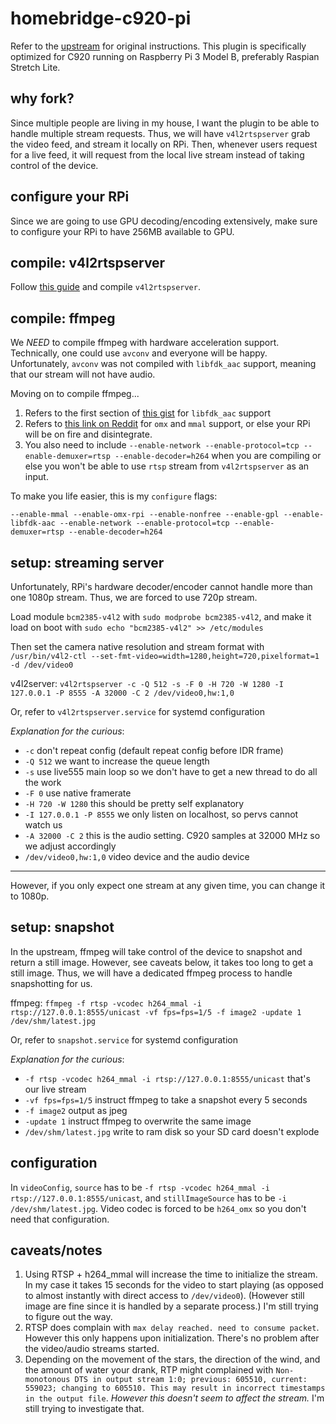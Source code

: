 # homebridge-c920-pi

Refer to the [upstream](https://github.com/KhaosT/homebridge-camera-ffmpeg) for original instructions. This plugin is specifically optimized for C920 running on Raspberry Pi 3 Model B, preferably Raspian Stretch Lite.

## why fork?

Since multiple people are living in my house, I want the plugin to be able to handle multiple stream requests. Thus, we will have `v4l2rtspserver` grab the video feed, and stream it locally on RPi. Then, whenever users request for a live feed, it will request from the local live stream instead of taking control of the device.

## configure your RPi

Since we are going to use GPU decoding/encoding extensively, make sure to configure your RPi to have 256MB available to GPU.

## compile: v4l2rtspserver

Follow [this guide](http://c.wensheng.org/2017/05/18/stream-from-raspberrypi/) and compile `v4l2rtspserver`.

## compile: ffmpeg

We *NEED* to compile ffmpeg with hardware acceleration support. Technically, one could use `avconv` and everyone will be happy. Unfortunately, `avconv` was not compiled with `libfdk_aac` support, meaning that our stream will not have audio.

Moving on to compile ffmpeg...

1. Refers to the first section of [this gist](https://gist.github.com/rafaelbiriba/7f2d7c6f6c3d6ae2a5cb) for `libfdk_aac` support
2. Refers to [this link on Reddit](https://www.reddit.com/r/raspberry_pi/comments/5677qw/hardware_accelerated_x264_encoding_with_ffmpeg/) for `omx` and `mmal` support, or else your RPi will be on fire and disintegrate.
3. You also need to include `--enable-network --enable-protocol=tcp --enable-demuxer=rtsp --enable-decoder=h264` when you are compiling or else you won't be able to use `rtsp` stream from `v4l2rtspserver` as an input.

To make you life easier, this is my `configure` flags:
```
--enable-mmal --enable-omx-rpi --enable-nonfree --enable-gpl --enable-libfdk-aac --enable-network --enable-protocol=tcp --enable-demuxer=rtsp --enable-decoder=h264
```

## setup: streaming server

Unfortunately, RPi's hardware decoder/encoder cannot handle more than one 1080p stream. Thus, we are forced to use 720p stream.

Load module `bcm2385-v4l2` with `sudo modprobe bcm2385-v4l2`, and make it load on boot with `sudo echo "bcm2385-v4l2" >> /etc/modules`

Then set the camera native resolution and stream format with `/usr/bin/v4l2-ctl --set-fmt-video=width=1280,height=720,pixelformat=1 -d /dev/video0`

v4l2server: `v4l2rtspserver -c -Q 512 -s -F 0 -H 720 -W 1280 -I 127.0.0.1 -P 8555 -A 32000 -C 2 /dev/video0,hw:1,0`

Or, refer to `v4l2rtspserver.service` for systemd configuration

*Explanation for the curious*:
- `-c` don't repeat config (default repeat config before IDR frame)
- `-Q 512` we want to increase the queue length
- `-s` use live555 main loop so we don't have to get a new thread to do all the work
- `-F 0` use native framerate
- `-H 720 -W 1280` this should be pretty self explanatory
- `-I 127.0.0.1 -P 8555` we only listen on localhost, so pervs cannot watch us
- `-A 32000 -C 2` this is the audio setting. C920 samples at 32000 MHz so we adjust accordingly
- `/dev/video0,hw:1,0` video device and the audio device

---

However, if you only expect one stream at any given time, you can change it to 1080p.

## setup: snapshot

In the upstream, ffmpeg will take control of the device to snapshot and return a still image. However, see caveats below, it takes too long to get a still image. Thus, we will have a dedicated ffmpeg process to handle snapshotting for us.

ffmpeg: `ffmpeg -f rtsp -vcodec h264_mmal -i rtsp://127.0.0.1:8555/unicast -vf fps=fps=1/5 -f image2 -update 1 /dev/shm/latest.jpg`

Or, refer to `snapshot.service` for systemd configuration

*Explanation for the curious*:
- `-f rtsp -vcodec h264_mmal -i rtsp://127.0.0.1:8555/unicast` that's our live stream
- `-vf fps=fps=1/5` instruct ffmpeg to take a snapshot every 5 seconds
- `-f image2` output as jpeg
- `-update 1` instruct ffmpeg to overwrite the same image
- `/dev/shm/latest.jpg` write to ram disk so your SD card doesn't explode

## configuration

In `videoConfig`, `source` has to be `-f rtsp -vcodec h264_mmal -i rtsp://127.0.0.1:8555/unicast`, and `stillImageSource` has to be `-i /dev/shm/latest.jpg`. Video codec is forced to be `h264_omx` so you don't need that configuration.

## caveats/notes

1. Using RTSP + h264_mmal will increase the time to initialize the stream. In my case it takes 15 seconds for the video to start playing (as opposed to almost instantly with direct access to `/dev/video0`). (However still image are fine since it is handled by a separate process.) I'm still trying to figure out the way.
2. RTSP does complain with `max delay reached. need to consume packet`. However this only happens upon initialization. There's no problem after the video/audio streams started.
3. Depending on the movement of the stars, the direction of the wind, and the amount of water your drank, RTP might complained with `Non-monotonous DTS in output stream 1:0; previous: 605510, current: 559023; changing to 605510. This may result in incorrect timestamps in the output file`. *However this doesn't seem to affect the stream.* I'm still trying to investigate that.
